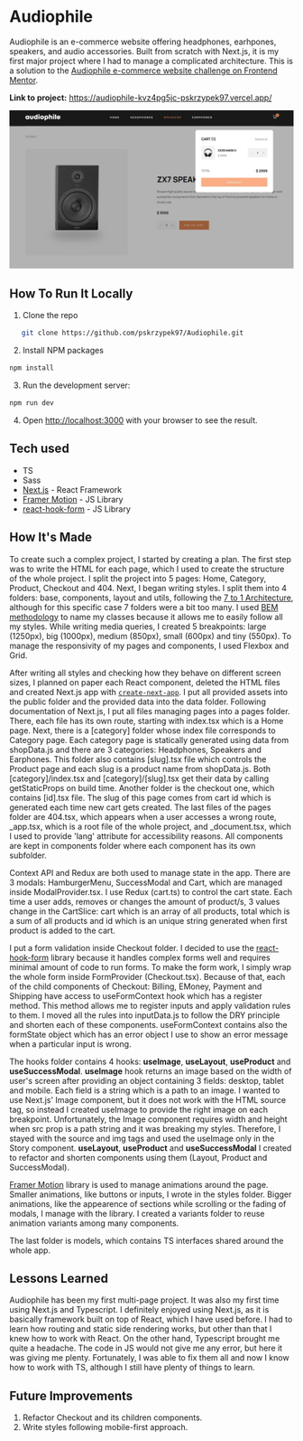 # Audiophile

Audiophile is an e-commerce website offering headphones, earhpones, speakers, and audio accessories. Built from scratch with Next.js, it is my first major project where I had to manage a complicated architecture. This is a solution to the [Audiophile e-commerce website challenge on Frontend Mentor](https://www.frontendmentor.io/challenges/audiophile-ecommerce-website-C8cuSd_wx).

**Link to project:** https://audiophile-kvz4pg5jc-pskrzypek97.vercel.app/

![Audiophile](./screenshots/screenshot.JPG)

## How To Run It Locally

1. Clone the repo

```sh
   git clone https://github.com/pskrzypek97/Audiophile.git
```

2. Install NPM packages

```sh
npm install
```

3. Run the development server:

```sh
npm run dev

```

4. Open [http://localhost:3000](http://localhost:3000) with your browser to see the result.

## Tech used

- TS
- Sass
- [Next.js](https://nextjs.org/) - React Framework
- [Framer Motion](https://www.framer.com/motion/) - JS Library
- [react-hook-form](https://react-hook-form.com/) - JS Library

## How It's Made

To create such a complex project, I started by creating a plan. The first step was to write the HTML for each page, which I used to create the structure of the whole project. I split the project into 5 pages: Home, Category, Product, Checkout and 404. Next, I began writing styles. I split them into 4 folders: base, components, layout and utils, following the [7 to 1 Architecture](https://www.learnhowtoprogram.com/user-interfaces/building-layouts-preprocessors/7-1-sass-architecture), although for this specific case 7 folders were a bit too many. I used [BEM methodology](https://getbem.com/) to name my classes because it allows me to easily follow all my styles. While writing media queries, I created 5 breakpoints: large (1250px), big (1000px), medium (850px), small (600px) and tiny (550px). To manage the responsivity of my pages and components, I used Flexbox and Grid.

After writing all styles and checking how they behave on different screen sizes, I planned on paper each React component, deleted the HTML files and created Next.js app with [`create-next-app`](https://github.com/vercel/next.js/tree/canary/packages/create-next-app). I put all provided assets into the public folder and the provided data into the data folder. Following documentation of Next.js, I put all files managing pages into a pages folder. There, each file has its own route, starting with index.tsx which is a Home page. Next, there is a [category] folder whose index file corresponds to Category page. Each category page is statically generated using data from shopData.js and there are 3 categories: Headphones, Speakers and Earphones. This folder also contains [slug].tsx file which controls the Product page and each slug is a product name from shopData.js. Both [category]/index.tsx and [category]/[slug].tsx get their data by calling getStaticProps on build time. Another folder is the checkout one, which contains [id].tsx file. The slug of this page comes from cart id which is generated each time new cart gets created. The last files of the pages folder are 404.tsx, which appears when a user accesses a wrong route, \_app.tsx, which is a root file of the whole project, and \_document.tsx, which I used to provide 'lang' attribute for accessibility reasons. All components are kept in components folder where each component has its own subfolder.

Context API and Redux are both used to manage state in the app. There are 3 modals: HamburgerMenu, SuccessModal and Cart, which are managed inside ModalProvider.tsx. I use Redux (cart.ts) to control the cart state. Each time a user adds, removes or changes the amount of product/s, 3 values change in the CartSlice: cart which is an array of all products, total which is a sum of all products and id which is an unique string generated when first product is added to the cart.

I put a form validation inside Checkout folder. I decided to use the [react-hook-form](https://react-hook-form.com/) library because it handles complex forms well and requires minimal amount of code to run forms. To make the form work, I simply wrap the whole form inside FormProvider (Checkout.tsx). Because of that, each of the child components of Checkout: Billing, EMoney, Payment and Shipping have access to useFormContext hook which has a register method. This method allows me to register inputs and apply validation rules to them. I moved all the rules into inputData.js to follow the DRY principle and shorten each of these components. useFormContext contains also the formState object which has an error object I use to show an error message when a particular input is wrong.

The hooks folder contains 4 hooks: **useImage**, **useLayout**, **useProduct** and **useSuccessModal**. **useImage** hook returns an image based on the width of user's screen after providing an object containing 3 fields: desktop, tablet and mobile. Each field is a string which is a path to an image. I wanted to use Next.js' Image component, but it does not work with the HTML source tag, so instead I created useImage to provide the right image on each breakpoint. Unfortunately, the Image component requires width and height when src prop is a path string and it was breaking my styles. Therefore, I stayed with the source and img tags and used the useImage only in the Story component. **useLayout**, **useProduct** and **useSuccessModal** I created to refactor and shorten components using them (Layout, Product and SuccessModal).

[Framer Motion](https://www.framer.com/motion/) library is used to manage animations around the page. Smaller animations, like buttons or inputs, I wrote in the styles folder. Bigger animations, like the appearence of sections while scrolling or the fading of modals, I manage with the library. I created a variants folder to reuse animation variants among many components.

The last folder is models, which contains TS interfaces shared around the whole app.

## Lessons Learned

Audiophile has been my first multi-page project. It was also my first time using Next.js and Typescript. I definitely enjoyed using Next.js, as it is basically framework built on top of React, which I have used before. I had to learn how routing and static side rendering works, but other than that I knew how to work with React. On the other hand, Typescript brought me quite a headache. The code in JS would not give me any error, but here it was giving me plenty. Fortunately, I was able to fix them all and now I know how to work with TS, although I still have plenty of things to learn.

## Future Improvements

1. Refactor Checkout and its children components.
2. Write styles following mobile-first approach.
